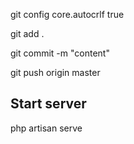 git config core.autocrlf true

git add .

git commit -m "content"

git push origin master

## Start server

php artisan serve
